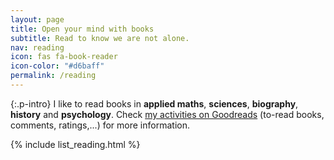 ```yaml
---
layout: page
title: Open your mind with books
subtitle: Read to know we are not alone.
nav: reading
icon: fas fa-book-reader
icon-color: "#d6baff"
permalink: /reading
---
```


{:.p-intro}
I like to read books in **applied maths**, **sciences**, **biography**, **history** and **psychology**. Check [my activities on Goodreads](https://www.goodreads.com/user/show/19630622-thi-dinh) (to-read books, comments, ratings,...) for more information.

{% include list_reading.html %}
